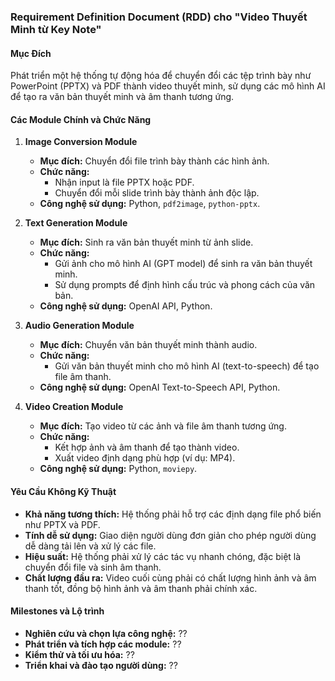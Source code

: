 ### Requirement Definition Document (RDD) cho "Video Thuyết Minh từ Key Note"

#### Mục Đích
Phát triển một hệ thống tự động hóa để chuyển đổi các tệp trình bày như PowerPoint (PPTX) và PDF thành video thuyết minh, sử dụng các mô hình AI để tạo ra văn bản thuyết minh và âm thanh tương ứng.

#### Các Module Chính và Chức Năng

1. **Image Conversion Module**
   - **Mục đích:** Chuyển đổi file trình bày thành các hình ảnh.
   - **Chức năng:**
     - Nhận input là file PPTX hoặc PDF.
     - Chuyển đổi mỗi slide trình bày thành ảnh độc lập.
   - **Công nghệ sử dụng:** Python, `pdf2image`, `python-pptx`.

2. **Text Generation Module**
   - **Mục đích:** Sinh ra văn bản thuyết minh từ ảnh slide.
   - **Chức năng:**
     - Gửi ảnh cho mô hình AI (GPT model) để sinh ra văn bản thuyết minh.
     - Sử dụng prompts để định hình cấu trúc và phong cách của văn bản.
   - **Công nghệ sử dụng:** OpenAI API, Python.

3. **Audio Generation Module**
   - **Mục đích:** Chuyển văn bản thuyết minh thành audio.
   - **Chức năng:**
     - Gửi văn bản thuyết minh cho mô hình AI (text-to-speech) để tạo file âm thanh.
   - **Công nghệ sử dụng:** OpenAI Text-to-Speech API, Python.

4. **Video Creation Module**
   - **Mục đích:** Tạo video từ các ảnh và file âm thanh tương ứng.
   - **Chức năng:**
     - Kết hợp ảnh và âm thanh để tạo thành video.
     - Xuất video định dạng phù hợp (ví dụ: MP4).
   - **Công nghệ sử dụng:** Python, `moviepy`.

#### Yêu Cầu Không Kỹ Thuật
- **Khả năng tương thích:** Hệ thống phải hỗ trợ các định dạng file phổ biến như PPTX và PDF.
- **Tính dễ sử dụng:** Giao diện người dùng đơn giản cho phép người dùng dễ dàng tải lên và xử lý các file.
- **Hiệu suất:** Hệ thống phải xử lý các tác vụ nhanh chóng, đặc biệt là chuyển đổi file và sinh âm thanh.
- **Chất lượng đầu ra:** Video cuối cùng phải có chất lượng hình ảnh và âm thanh tốt, đồng bộ hình ảnh và âm thanh phải chính xác.

#### Milestones và Lộ trình
- **Nghiên cứu và chọn lựa công nghệ:** ??
- **Phát triển và tích hợp các module:** ??
- **Kiểm thử và tối ưu hóa:** ??
- **Triển khai và đào tạo người dùng:** ??
